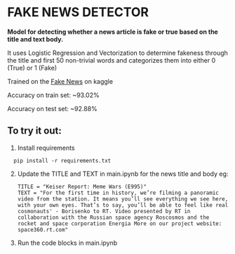 # FAKE NEWS DETECTOR

**Model for detecting whether a news article is fake or true based on the title and text body.**

It uses Logistic Regression and Vectorization to determine fakeness through the title and first 50 non-trivial words and categorizes them into either 0 (True) or 1 (Fake)

Trained on the [Fake News](https://www.kaggle.com/competitions/fake-news/data "Go to site") on kaggle

Accuracy on train set: ~93.02%

Accuracy on test set: ~92.88%

## To try it out:

1. Install requirements

```
  pip install -r requirements.txt
```

2. Update the TITLE and TEXT in main.ipynb for the news title and body
   eg:

   ```
   TITLE = "Keiser Report: Meme Wars (E995)"
   TEXT = "For the first time in history, we’re filming a panoramic video from the station. It means you’ll see everything we see here, with your own eyes. That’s to say, you’ll be able to feel like real cosmonauts' - Borisenko to RT. Video presented by RT in collaboration with the Russian space agency Roscosmos and the rocket and space corporation Energia More on our project website: space360.rt.com"
   ```
3. Run the code blocks in main.ipynb
